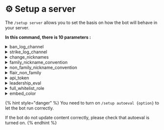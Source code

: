 # ⚙️ Setup a server

The `/setup server` allows you to set the basis on how the bot will behave in your server.

**In this command, there is 10 parameters :**

<details>

<summary>ban_log_channel</summary>

When you ban someone with the `/ban` command (see [bans.md](../punishment-management/bans.md "mention")), it will automatically send a message in the channel you choose.

<img src="../.gitbook/assets/image (3) (1).png" alt="" data-size="original">

</details>

<details>

<summary>strike_log_channel</summary>

As for the ban command, when you want to add a strike to someone with the `/strike` command (see [strikes.md](../punishment-management/strikes.md "mention")), it will automatically send a message in the channel you choose.![](<../.gitbook/assets/image (4).png>)

</details>

<details>

<summary>change_nicknames</summary>

By choosing yes or no, you allow or not the bot to manage the nicknames of your clan members. You can set the nicknames with [#family\_nickname\_convention](setup-a-server.md#family\_nickname\_convention "mention")and [#non\_family\_nickname\_convention](setup-a-server.md#non\_family\_nickname\_convention "mention").

</details>

<details>

<summary>family_nickname_convention</summary>

If you allowed the bot to change the nickname of the members of you server ([#change\_nicknames](setup-a-server.md#change\_nicknames "mention")) , you can choose how the members of your clans family will be renamed.

Here are the possibilities :

* `{discord_name}`
* `{discord_display_name}`
* `{player_name}`
* `{player_tag}`
* `{player_townhall}`
* `{player_townhall_small}` (this is a superscript like ¹⁶)
* `{player_warstars}`
* `{player_role}`
* `{player_clan}`
* `{player_league}`
* `{player_clan_abbreviation}`

For example, if you set the convention to `{player_name}{player_townhall_small} | {player_clan_abbreviation}`, it will look like this : `CodeClashKing¹⁶ | GC`

</details>

<details>

<summary>non_family_nickname_convention</summary>

This is the same thing that [#family\_nickname\_convention](setup-a-server.md#family\_nickname\_convention "mention")but for members of your server that are not in one of your clans.

</details>

<details>

<summary>flair_non_family</summary>

You can choose whether or not to give “flair” roles (townhall, league, etc) to non family members

</details>

<details>

<summary>api_token</summary>

Choose if player has to give an api\_token when they use the `/link command` ([link-unlink-players.md](../clan-setups/link-unlink-players.md "mention")).

</details>

<details>

<summary>leadership_eval</summary>

You can choose if leader and co-leader should be excluded from eval settings.

</details>

<details>

<summary>full_whitelist_role</summary>

Give the right to the users having this special role to run every bot commands. Use it with caution : "With great power comes great responsibility".

</details>

<details>

<summary>embed_color</summary>

Choose the colors of the embed sent by the bot.

</details>

{% hint style="danger" %}
You need to turn on `/setup autoeval {option}` to let the bot run correctly.

If the bot do not update content correctly, please check that autoeval is turned on.
{% endhint %}
